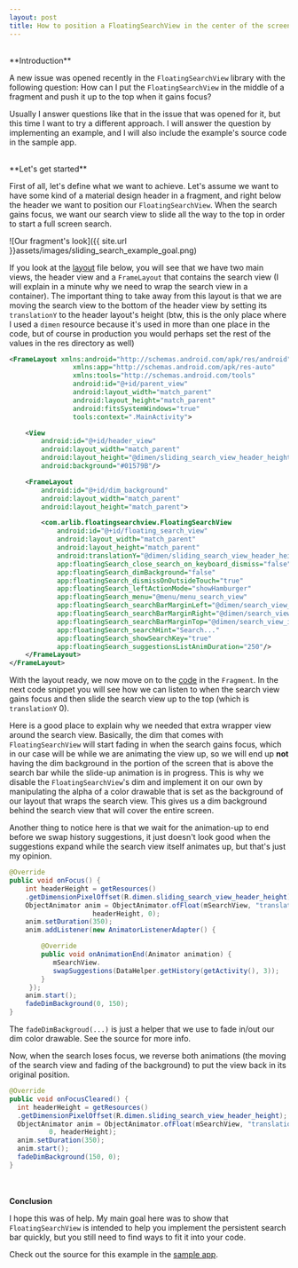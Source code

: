 ```yaml
---
layout: post
title: How to position a FloatingSearchView in the center of the screen
---
```

<br/>
**Introduction**

A new issue was opened recently in the ```FloatingSearchView``` library with the following question:
How can I put the ```FloatingSearchView``` in the middle of a fragment and push it up to the
top when it gains focus?

Usually I answer questions like that in the issue that was opened for it, but this time I want
to try a different approach. I will answer the question by implementing an example, and I will also include the example's source code in the sample app.

<br/>
**Let's get started**

First of all, let's define what we want to achieve. Let's assume we want to have some kind of a material design header
in a fragment, and right below the header we want to position our ```FloatingSearchView```. When the search gains focus, we want
our search view to slide all the way to the top in order to start a full screen search.

![Our fragment's look]({{ site.url }}assets/images/sliding_search_example_goal.png)

If you look at the [layout][sliding_search_fragment_layout] file below, you will see that we have two main views, the header view and a ```FrameLayout``` that contains the search view (I will explain in a minute why we need to wrap the search view in a container). The important thing to take away from this layout is that we are moving the search view to the bottom of the header view by setting its ```translationY``` to the header layout's height (btw, this is the only place where I used a ```dimen``` resource because it's used in more than one place in the code, but of course in production you would perhaps set the rest of the values in  the res directory as well)

``` xml
<FrameLayout xmlns:android="http://schemas.android.com/apk/res/android"
                xmlns:app="http://schemas.android.com/apk/res-auto"
                xmlns:tools="http://schemas.android.com/tools"
                android:id="@+id/parent_view"
                android:layout_width="match_parent"
                android:layout_height="match_parent"
                android:fitsSystemWindows="true"
                tools:context=".MainActivity">

    <View
        android:id="@+id/header_view"
        android:layout_width="match_parent"
        android:layout_height="@dimen/sliding_search_view_header_height"
        android:background="#01579B"/>

    <FrameLayout
        android:id="@+id/dim_background"
        android:layout_width="match_parent"
        android:layout_height="match_parent">

        <com.arlib.floatingsearchview.FloatingSearchView
            android:id="@+id/floating_search_view"
            android:layout_width="match_parent"
            android:layout_height="match_parent"
            android:translationY="@dimen/sliding_search_view_header_height"
            app:floatingSearch_close_search_on_keyboard_dismiss="false"
            app:floatingSearch_dimBackground="false"
            app:floatingSearch_dismissOnOutsideTouch="true"
            app:floatingSearch_leftActionMode="showHamburger"
            app:floatingSearch_menu="@menu/menu_search_view"
            app:floatingSearch_searchBarMarginLeft="@dimen/search_view_inset"
            app:floatingSearch_searchBarMarginRight="@dimen/search_view_inset"
            app:floatingSearch_searchBarMarginTop="@dimen/search_view_inset"
            app:floatingSearch_searchHint="Search..."
            app:floatingSearch_showSearchKey="true"
            app:floatingSearch_suggestionsListAnimDuration="250"/>
    </FrameLayout>
</FrameLayout>
```

With the layout ready, we now move on to the [code][sliding_search_fragment] in the ```Fragment```. In the next code snippet you will see how
we can listen to when the search view gains focus and then slide the search view up to the top (which is ```translationY``` 0).

Here is a good place to explain why we needed that extra wrapper view around the search view. Basically, the dim that comes with ```FloatingSearchView```
will start fading in when the search gains focus, which in our case will be while we are animating the view up, so we will end up **not** having the dim background in the portion of the screen that is above the search bar while the slide-up animation is in progress. This
is why we disable the ```FloatingSearchView```'s dim and implement it on our own by manipulating the alpha of a color drawable that is set as
the background of our layout that wraps the search view. This gives us a dim background behind the search view that will cover the entire screen.

Another thing to notice here is that we wait for the animation-up to end before we swap history suggestions, it just
doesn't look good when the suggestions expand while the search view itself animates up, but that's just my opinion.

``` java
@Override
public void onFocus() {
    int headerHeight = getResources()
    .getDimensionPixelOffset(R.dimen.sliding_search_view_header_height);
    ObjectAnimator anim = ObjectAnimator.ofFloat(mSearchView, "translationY",
                     headerHeight, 0);
    anim.setDuration(350);
    anim.addListener(new AnimatorListenerAdapter() {

        @Override
        public void onAnimationEnd(Animator animation) {
           mSearchView.
           swapSuggestions(DataHelper.getHistory(getActivity(), 3));
        }
     });
    anim.start();
    fadeDimBackground(0, 150);
}

```

The ```fadeDimBackgroud(...)``` is just a helper that we use to fade in/out our dim color drawable.  See the source for more info.

Now, when the search loses focus, we reverse both animations (the moving of the search view and fading of the  background) to put the view back in its original position.

``` java
@Override
public void onFocusCleared() {
  int headerHeight = getResources()
  .getDimensionPixelOffset(R.dimen.sliding_search_view_header_height);
  ObjectAnimator anim = ObjectAnimator.ofFloat(mSearchView, "translationY",
          0, headerHeight);
  anim.setDuration(350);
  anim.start();
  fadeDimBackground(150, 0);
}
```
<br/><br/>
**Conclusion**

I hope this was of help. My main goal here was to show that ```FloatingSearchView``` is intended to help you
implement the persistent search bar quickly, but you still need to find ways to fit it into your code.

Check out the source for this example in the [sample app][github project].

[github project]:      https://github.com/arimorty/floatingsearchview/tree/master/sample/src/main
[sliding_search_fragment_layout]:      https://github.com/arimorty/floatingsearchview/blob/master/sample/src/main/res/layout/fragment_sliding_search_example.xml
[sliding_search_fragment]:      https://github.com/arimorty/floatingsearchview/blob/master/sample/src/main/java/com/arlib/floatingsearchviewdemo/fragment/SlidingSearchViewExampleFragment.java



